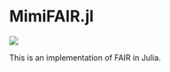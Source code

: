 # MimiFAIR.jl

![](https://github.com/anthofflab/MimiFAIR.jl/workflows/Run%20CI%20on%20master/badge.svg)

This is an implementation of FAIR in Julia.
